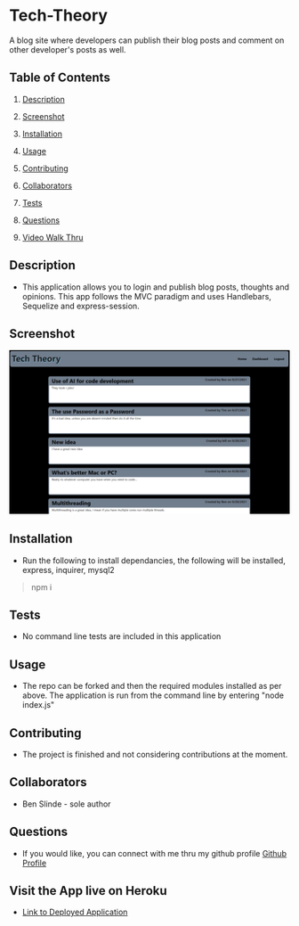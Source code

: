 # Tech-Theory
A blog site where developers can publish their blog posts and comment on other developer's posts as well.

## Table of Contents

1. [Description](#description)

1. [Screenshot](#screenshot)

1. [Installation](#installation)

1. [Usage](#usage)

1. [Contributing](#contributing)

1. [Collaborators](#collaborators)

1. [Tests](#tests)

1. [Questions](#questions)

1. [Video Walk Thru](#sample)


## <a id="description"></a>Description

* This application allows you to login and publish blog posts, thoughts and opinions.  This app follows the MVC paradigm and uses Handlebars, Sequelize and express-session.

## <a id="screenshot"></a>Screenshot

![Screenshot of App in use](./assets/images/TTSS.png)

## <a id="installation"></a>Installation

* Run the following to install dependancies, the following will be installed, express, inquirer, mysql2

> npm i

## <a id="tests"></a>Tests

* No command line tests are included in this application

## <a id="usage"></a>Usage

* The repo can be forked and then the required modules installed as per above.  The application is run from the command line by entering "node index.js"

## <a id="contributing"></a>Contributing

* The project is finished and not considering contributions at the moment.

## <a id="collaborators"></a>Collaborators

* Ben Slinde - sole author

## <a id="questions"></a>Questions

* If you would like, you can connect with me thru my github profile [Github Profile](https://github.com/stevenslade)

## <a id="sample"></a>Visit the App live on Heroku

* [Link to Deployed Application](https://drive.google.com/file/d/1ZTKlxNTM5ye_L0m6QJOW2zQSRtx7HhgY/view)


